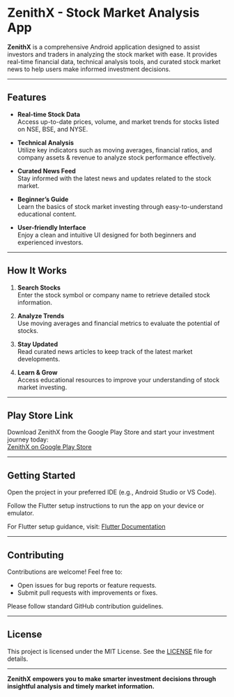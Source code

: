# ZenithX - Stock Market Analysis App

**ZenithX** is a comprehensive Android application designed to assist investors and traders in analyzing the stock market with ease. It provides real-time financial data, technical analysis tools, and curated stock market news to help users make informed investment decisions.

---

## Features

- **Real-time Stock Data**  
  Access up-to-date prices, volume, and market trends for stocks listed on NSE, BSE, and NYSE.

- **Technical Analysis**  
  Utilize key indicators such as moving averages, financial ratios, and company assets & revenue to analyze stock performance effectively.

- **Curated News Feed**  
  Stay informed with the latest news and updates related to the stock market.

- **Beginner’s Guide**  
  Learn the basics of stock market investing through easy-to-understand educational content.

- **User-friendly Interface**  
  Enjoy a clean and intuitive UI designed for both beginners and experienced investors.

---

## How It Works

1. **Search Stocks**  
   Enter the stock symbol or company name to retrieve detailed stock information.

2. **Analyze Trends**  
   Use moving averages and financial metrics to evaluate the potential of stocks.

3. **Stay Updated**  
   Read curated news articles to keep track of the latest market developments.

4. **Learn & Grow**  
   Access educational resources to improve your understanding of stock market investing.

---

## Play Store Link

Download ZenithX from the Google Play Store and start your investment journey today:  
[ZenithX on Google Play Store](https://play.google.com/store/apps/details?id=com.theprathameshpund.zenithx)

---

## Getting Started

Open the project in your preferred IDE (e.g., Android Studio or VS Code).

Follow the Flutter setup instructions to run the app on your device or emulator.

For Flutter setup guidance, visit: [Flutter Documentation](https://flutter.dev/docs/get-started/install)

---

## Contributing

Contributions are welcome! Feel free to:

- Open issues for bug reports or feature requests.
- Submit pull requests with improvements or fixes.

Please follow standard GitHub contribution guidelines.

---

## License

This project is licensed under the MIT License. See the [LICENSE](LICENSE) file for details.

---

**ZenithX empowers you to make smarter investment decisions through insightful analysis and timely market information.**
